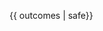 <link rel="stylesheet" href="{{baseUrl}}/css/textbook.css">

<div class="website-content">

{{ outcomes | safe}}</p>

<include src="unit-inElsewhere-asFlat.md" boilerplate />

</div>